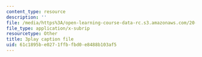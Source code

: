 ```yaml
---
content_type: resource
description: ''
file: /media/https%3A/open-learning-course-data-rc.s3.amazonaws.com/20-219-becoming-the-next-bill-nye-writing-and-hosting-the-educational-show-january-iap-2015/61c1895be0271ffbfbd0e8488b103af5_XDBr39cwmbg.srt
file_type: application/x-subrip
resourcetype: Other
title: 3play caption file
uid: 61c1895b-e027-1ffb-fbd0-e8488b103af5
---
```

